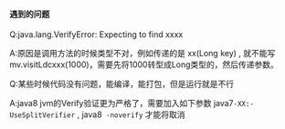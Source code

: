 #### 遇到的问题

Q:java.lang.VerifyError: Expecting to find xxxx

A:原因是调用方法的时候类型不对，例如传递的是 xx(Long key) , 就不能写 mv.visitLdcxxx(1000)，需要先将1000转型成Long类型的，然后传递参数。

Q:某些时候代码没有问题，能编译，能打包，但是运行就是不行

A:java8 jvm的Verify验证更为严格了，需要加入如下参数 java7`-XX:-UseSplitVerifier` , java8` -noverify` 才能将取消